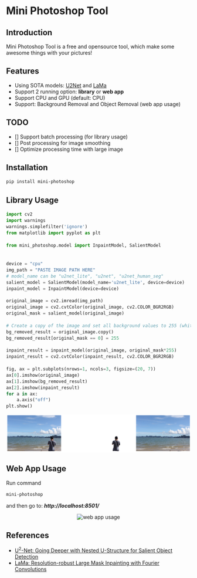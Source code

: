 # Mini Photoshop Tool

## Introduction
Mini Photoshop Tool is a free and opensource tool, which make some awesome things with your pictures!

## Features
- Using SOTA models: [U2Net](https://github.com/xuebinqin/U-2-Net) and [LaMa](https://github.com/saic-mdal/lama)
- Support 2 running option: **library** or **web app**
- Support CPU and GPU (default: CPU)
- Support: Background Removal and Object Removal (web app usage)

## TODO
- [] Support batch processing (for library usage)
- [] Post processing for image smoothing
- [] Optimize processing time with large image

## Installation
```bash
pip install mini-photoshop
```

## Library Usage

```python
import cv2
import warnings
warnings.simplefilter('ignore')
from matplotlib import pyplot as plt

from mini_photoshop.model import InpaintModel, SalientModel


device = "cpu"
img_path = "PASTE IMAGE PATH HERE"
# model_name can be "u2net_lite", "u2net", "u2net_human_seg"
salient_model = SalientModel(model_name='u2net_lite', device=device)
inpaint_model = InpaintModel(device=device)

original_image = cv2.imread(img_path)
original_image = cv2.cvtColor(original_image, cv2.COLOR_BGR2RGB)
original_mask = salient_model(original_image)

# Create a copy of the image and set all background values to 255 (white)
bg_removed_result = original_image.copy()
bg_removed_result[original_mask == 0] = 255

inpaint_result = inpaint_model(original_image, original_mask*255)
inpaint_result = cv2.cvtColor(inpaint_result, cv2.COLOR_BGR2RGB)

fig, ax = plt.subplots(nrows=1, ncols=3, figsize=(20, 7))
ax[0].imshow(original_image)
ax[1].imshow(bg_removed_result)
ax[2].imshow(inpaint_result)
for a in ax:
    a.axis("off")
plt.show()
```
<p align="center">
    <img alt="library usage" src="assets/library_usage.png" />
</p>

## Web App Usage
Run command
```bash
mini-photoshop
```
and then go to: ***http://localhost:8501/***

<p align="center">
    <img alt="web app usage" src="assets/web_app_usage.gif" />
</p>

## References
- [U<sup>2</sup>-Net: Going Deeper with Nested U-Structure for Salient Object Detection](https://arxiv.org/pdf/2005.09007.pdf)
- [LaMa: Resolution-robust Large Mask Inpainting with Fourier Convolutions](https://arxiv.org/pdf/2109.07161.pdf)

